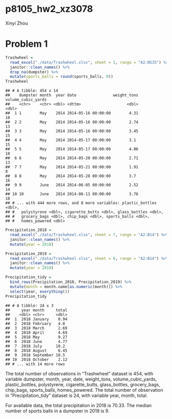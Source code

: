 p8105\_hw2\_xz3078
================
Xinyi Zhou

# Problem 1

``` r
Trashwheel = 
  read_excel("./data/Trashwheel.xlsx", sheet = 1, range = "A2:N535") %>%
  janitor::clean_names() %>%
  drop_na(dumpster) %>%
  mutate(sports_balls = round(sports_balls, 0))
Trashwheel
```

    ## # A tibble: 454 x 14
    ##    dumpster month  year date                weight_tons volume_cubic_yards
    ##    <chr>    <chr> <dbl> <dttm>                    <dbl>              <dbl>
    ##  1 1        May    2014 2014-05-16 00:00:00        4.31                 18
    ##  2 2        May    2014 2014-05-16 00:00:00        2.74                 13
    ##  3 3        May    2014 2014-05-16 00:00:00        3.45                 15
    ##  4 4        May    2014 2014-05-17 00:00:00        3.1                  15
    ##  5 5        May    2014 2014-05-17 00:00:00        4.06                 18
    ##  6 6        May    2014 2014-05-20 00:00:00        2.71                 13
    ##  7 7        May    2014 2014-05-21 00:00:00        1.91                  8
    ##  8 8        May    2014 2014-05-28 00:00:00        3.7                  16
    ##  9 9        June   2014 2014-06-05 00:00:00        2.52                 14
    ## 10 10       June   2014 2014-06-11 00:00:00        3.76                 18
    ## # ... with 444 more rows, and 8 more variables: plastic_bottles <dbl>,
    ## #   polystyrene <dbl>, cigarette_butts <dbl>, glass_bottles <dbl>,
    ## #   grocery_bags <dbl>, chip_bags <dbl>, sports_balls <dbl>,
    ## #   homes_powered <dbl>

``` r
Precipitation_2018 = 
  read_excel("./data/Trashwheel.xlsx", sheet = 7, range = "A2:B14") %>%
  janitor::clean_names() %>%
  mutate(year = 2018)

Precipitation_2019 = 
  read_excel("./data/Trashwheel.xlsx", sheet = 6, range = "A2:B14") %>%
  janitor::clean_names() %>%
  mutate(year = 2019)

Precipitation_tidy = 
  bind_rows(Precipitation_2018, Precipitation_2019) %>%
  mutate(month = month.name[as.numeric(month)]) %>%
  select(year, everything())
Precipitation_tidy
```

    ## # A tibble: 24 x 3
    ##     year month     total
    ##    <dbl> <chr>     <dbl>
    ##  1  2018 January    0.94
    ##  2  2018 February   4.8 
    ##  3  2018 March      2.69
    ##  4  2018 April      4.69
    ##  5  2018 May        9.27
    ##  6  2018 June       4.77
    ##  7  2018 July      10.2 
    ##  8  2018 August     6.45
    ##  9  2018 September 10.5 
    ## 10  2018 October    2.12
    ## # ... with 14 more rows

The total number of observations in “Trashwheel” dataset is 454, with
variable dumpster, month, year, date, weight\_tons,
volume\_cubic\_yards, plastic\_bottles, polystyrene, cigarette\_butts,
glass\_bottles, grocery\_bags, chip\_bags, sports\_balls,
homes\_powered. The total number of observation in “Precipitation\_tidy”
dataset is 24, with variable year, month, total.

For available data, the total precipitation in 2018 is 70.33. The median
number of sports balls in a dumpster in 2019 is 9.
